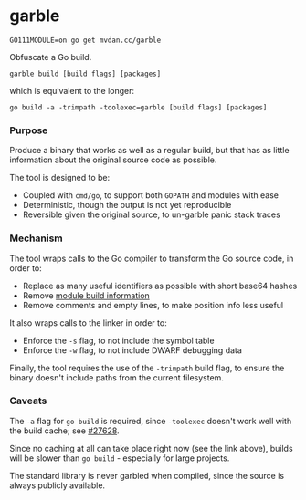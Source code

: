 # garble

	GO111MODULE=on go get mvdan.cc/garble

Obfuscate a Go build.

	garble build [build flags] [packages]

which is equivalent to the longer:

	go build -a -trimpath -toolexec=garble [build flags] [packages]

### Purpose

Produce a binary that works as well as a regular build, but that has as little
information about the original source code as possible.

The tool is designed to be:

* Coupled with `cmd/go`, to support both `GOPATH` and modules with ease
* Deterministic, though the output is not yet reproducible
* Reversible given the original source, to un-garble panic stack traces

### Mechanism

The tool wraps calls to the Go compiler to transform the Go source code, in
order to:

* Replace as many useful identifiers as possible with short base64 hashes
* Remove [module build information](https://golang.org/pkg/runtime/debug/#ReadBuildInfo)
* Remove comments and empty lines, to make position info less useful

It also wraps calls to the linker in order to:

* Enforce the `-s` flag, to not include the symbol table
* Enforce the `-w` flag, to not include DWARF debugging data

Finally, the tool requires the use of the `-trimpath` build flag, to ensure the
binary doesn't include paths from the current filesystem.

### Caveats

The `-a` flag for `go build` is required, since `-toolexec` doesn't work well
with the build cache; see [#27628](https://github.com/golang/go/issues/27628).

Since no caching at all can take place right now (see the link above), builds
will be slower than `go build` - especially for large projects.

The standard library is never garbled when compiled, since the source is always
publicly available.
